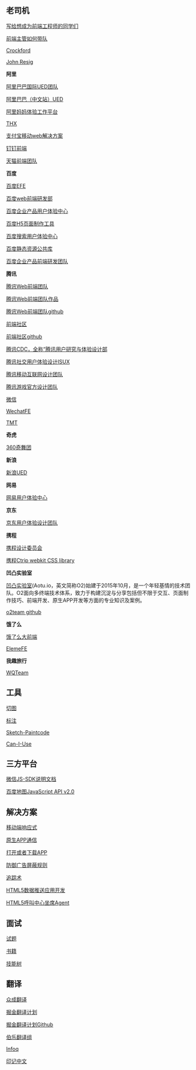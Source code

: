 老司机
-------

[写给想成为前端工程师的同学们](other/Old-Driver-Said-0.md)

[前端主管如何带队](other/Old-Driver-Said-1.md)

[Crockford](http://crockford.com/)

[John Resig](https://johnresig.com/)

**阿里**

[阿里巴巴国际UED团队](http://www.aliued.com/)

[阿里巴巴（中文站）UED](http://www.aliued.cn/)

[阿里妈妈体验工作平台](http://mux.alimama.com/)

[THX](http://thx.github.io/)

[支付宝移动web解决方案](http://am-team.github.io/about/about.html)

[钉钉前端](https://github.com/dingtalkFE)

[天猫前端团队](https://github.com/tmallfe)

**百度**

[百度EFE](http://efe.baidu.com/)

[百度web前端研发部](http://fex.baidu.com/)

[百度企业产品用户体验中心](http://eux.baidu.com/)

[百度H5页面制作工具](http://h5.baidu.com/)

[百度搜索用户体验中心](http://sux.baidu.com/#/home)

[百度静态资源公共库](http://cdn.code.baidu.com/)

[百度企业产品前端研发团队](https://github.com/be-fe)

**腾讯**

[腾讯Web前端团队](http://www.alloyteam.com)

[腾讯Web前端团队作品](http://alloyteam.github.io)

[腾讯Web前端团队github](https://github.com/AlloyTeam)

[前端社区](http://imweb.io/)

[前端社区github](https://github.com/imweb/)

[腾讯CDC，全称“腾讯用户研究与体验设计部](http://cdc.tencent.com/)

[腾讯社交用户体验设计ISUX](http://isux.tencent.com/)

[腾讯移动互联网设计团队](http://mxd.tencent.com/)

[腾讯游戏官方设计团队](http://tgideas.qq.com/)

[微信](https://github.com/weixin)

[WechatFE](https://github.com/WechatFE)

[TMT](https://github.com/TmT)


**奇虎**

[360奇舞团](http://www.75team.com/)

**新浪**

[新浪UED](http://ued.sina.com/)

**网易**

[网易用户体验中心](http://uedc.163.com/)

**京东**

[京东用户体验设计团队](http://jdc.jd.com/)

**携程**

[携程设计委员会](http://ued.ctrip.com/blog/)

[携程Ctrip webkit CSS library](http://ued.ctrip.com/webkitcss/index.html)

**凹凸实验室**

[凹凸实验室](https://aotu.io/ )(Aotu.io，英文简称O2)始建于2015年10月，是一个年轻基情的技术团队。O2面向多终端技术体系，致力于构建沉淀与分享包括但不限于交互、页面制作技巧、前端开发、原生APP开发等方面的专业知识及案例。

[o2team github](https://github.com/o2team)

**饿了么**

[饿了么大前端](https://fe.ele.me/)

[ElemeFE](https://github.com/ElemeFE)

**我趣旅行**

[WQTeam](https://github.com/WQTeam)

工具
-------

[切图](http://www.cutterman.cn/cutterman)

[标注](http://www.cutterman.cn/parker)

[Sketch-Paintcode](https://www.paintcodeapp.com/)

[Can-I-Use](http://caniuse.com/)

三方平台
--------

[微信JS-SDK说明文档](other/Wechat.md)

[百度地图JavaScript API v2.0](other/BaiduMap.md)

解决方案
--------

[移动端响应式](other/MobileTerminalScreenAdaptation.md)

[原生APP通信](other/Webview-Javascript-Bridge.md)

[打开或者下载APP](other/DownloadOrOpenApp.md)

[防御广告屏蔽规则]()

[追踪术](other/)

[HTML5数据推送应用开发](other/Data-Push-Apps-with-HTML5-SSE.md)

[HTML5呼叫中心坐席Agent](other/CTI-Agent-HTML5.md)

面试
-----

[试题](interview/InterviewQuestion.md)

[书籍](interview/Book.md)

[技能树](interview/SkillTree.md)

翻译
----

[众成翻译](http://www.zcfy.cc/translate/discovery)

[掘金翻译计划](https://juejin.im/tag/%E6%8E%98%E9%87%91%E7%BF%BB%E8%AF%91%E8%AE%A1%E5%88%92)

[掘金翻译计划Github](https://github.com/xitu/gold-miner)

[伯乐翻译组](http://group.jobbole.com/category/feedback/trans-team/)

[Infoq](http://www.infoq.com/cn/)

[印记中文](https://www.docschina.org/)

